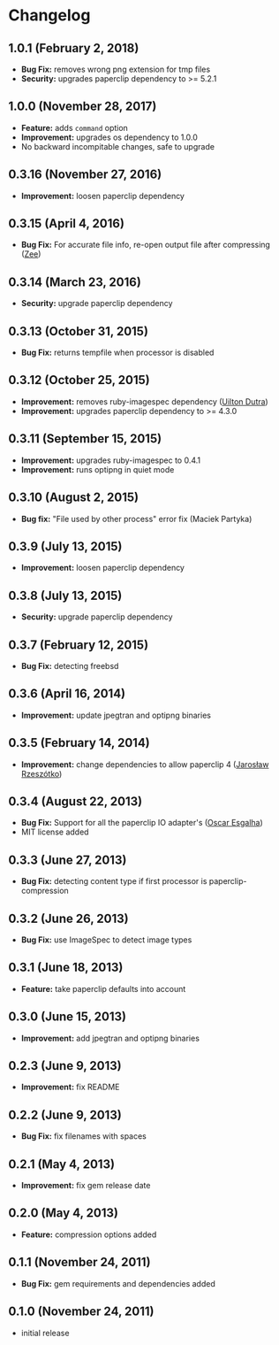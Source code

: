 # Changelog

## 1.0.1 (February 2, 2018)
  * **Bug Fix:** removes wrong png extension for tmp files
  * **Security:** upgrades paperclip dependency to >= 5.2.1

## 1.0.0 (November 28, 2017)
  * **Feature:** adds `command` option
  * **Improvement:** upgrades os dependency to 1.0.0
  * No backward incompitable changes, safe to upgrade

## 0.3.16 (November 27, 2016)
  * **Improvement:** loosen paperclip dependency

## 0.3.15 (April 4, 2016)
  * **Bug Fix:** For accurate file info, re-open output file after compressing ([Zee](https://github.com/zspencer))

## 0.3.14 (March 23, 2016)
  * **Security:** upgrade paperclip dependency

## 0.3.13 (October 31, 2015)
  * **Bug Fix:** returns tempfile when processor is disabled

## 0.3.12 (October 25, 2015)
  * **Improvement:** removes ruby-imagespec dependency ([Uilton Dutra](https://github.com/uiltondutra))
  * **Improvement:** upgrades paperclip dependency to >= 4.3.0

## 0.3.11 (September 15, 2015)
  * **Improvement:** upgrades ruby-imagespec to 0.4.1
  * **Improvement:** runs optipng in quiet mode

## 0.3.10 (August 2, 2015)
  * **Bug fix:** "File used by other process" error fix (Maciek Partyka)

## 0.3.9 (July 13, 2015)
  * **Improvement:** loosen paperclip dependency

## 0.3.8 (July 13, 2015)
  * **Security:** upgrade paperclip dependency

## 0.3.7 (February 12, 2015)
  * **Bug Fix:** detecting freebsd

## 0.3.6 (April 16, 2014)
  * **Improvement:** update jpegtran and optipng binaries

## 0.3.5 (February 14, 2014)
  * **Improvement:** change dependencies to allow paperclip 4 ([Jarosław Rzeszótko](https://github.com/jaroslawr))

## 0.3.4 (August 22, 2013)
  * **Bug Fix:** Support for all the paperclip IO adapter's ([Oscar Esgalha](https://github.com/oesgalha))
  * MIT license added

## 0.3.3 (June 27, 2013)
  * **Bug Fix:** detecting content type if first processor is paperclip-compression

## 0.3.2 (June 26, 2013)
  * **Bug Fix:** use ImageSpec to detect image types

## 0.3.1 (June 18, 2013)
  * **Feature:** take paperclip defaults into account

## 0.3.0 (June 15, 2013)
  * **Improvement:** add jpegtran and optipng binaries

## 0.2.3 (June 9, 2013)
  * **Improvement:** fix README

## 0.2.2 (June 9, 2013)
  * **Bug Fix:** fix filenames with spaces

## 0.2.1 (May 4, 2013)
  * **Improvement:** fix gem release date

## 0.2.0 (May 4, 2013)
  * **Feature:** compression options added

## 0.1.1 (November 24, 2011)
  * **Bug Fix:** gem requirements and dependencies added

## 0.1.0 (November 24, 2011)
  * initial release

